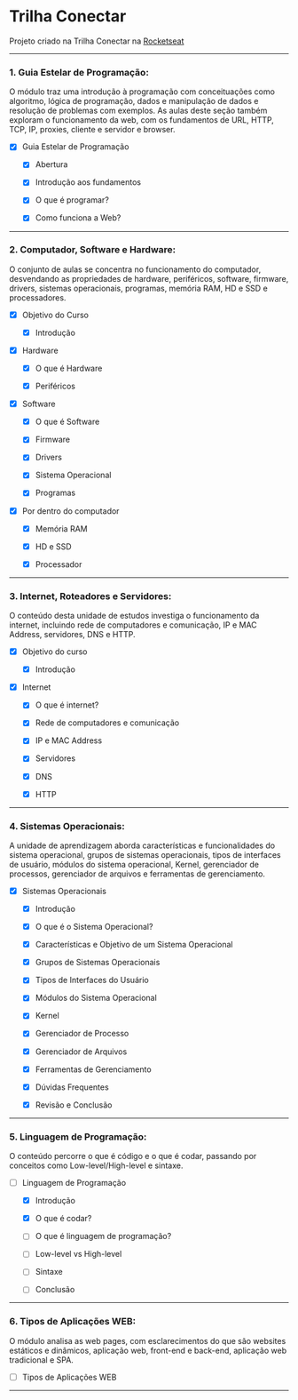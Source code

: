 # Trilha Conectar

Projeto criado na Trilha Conectar na [Rocketseat](https://www.rocketseat.com.br/)

---

### 1. Guia Estelar de Programação:

O módulo traz uma introdução à programação com conceituações como algoritmo, lógica de programação, dados e manipulação de dados e resolução de problemas com exemplos. As aulas deste seção também exploram o funcionamento da web, com os fundamentos de URL, HTTP, TCP, IP, proxies, cliente e servidor e browser.

- [x] Guia Estelar de Programação

    - [x] Abertura

    - [x] Introdução aos fundamentos
    
    - [x] O que é programar?
    
    - [x] Como funciona a Web?

---

### 2. Computador, Software e Hardware:

O conjunto de aulas se concentra no funcionamento do computador, desvendando as propriedades de hardware, periféricos, software, firmware, drivers, sistemas operacionais, programas, memória RAM, HD e SSD e processadores.

- [x] Objetivo do Curso

    - [x] Introdução

- [x] Hardware

    - [x] O que é Hardware

    - [x] Periféricos

- [x] Software

    - [x] O que é Software

    - [x] Firmware

    - [x] Drivers

    - [x] Sistema Operacional
    
    - [x] Programas

- [x] Por dentro do computador

    - [x] Memória RAM

    - [x] HD e SSD

    - [x] Processador

---

### 3. Internet, Roteadores e Servidores:

O conteúdo desta unidade de estudos investiga o funcionamento da internet, incluindo rede de computadores e comunicação, IP e MAC Address, servidores, DNS e HTTP.

- [x] Objetivo do curso

    - [x] Introdução

- [x] Internet

    - [x] O que é internet?

    - [x] Rede de computadores e comunicação

    - [x] IP e MAC Address

    - [x] Servidores

    - [x] DNS
    
    - [x] HTTP

---

### 4. Sistemas Operacionais:

A unidade de aprendizagem aborda características e funcionalidades do sistema operacional, grupos de sistemas operacionais, tipos de interfaces de usuário, módulos do sistema operacional, Kernel, gerenciador de processos, gerenciador de arquivos e ferramentas de gerenciamento.

- [x] Sistemas Operacionais

    - [x] Introdução

    - [x] O que é o Sistema Operacional?

    - [x] Características e Objetivo de um Sistema Operacional

    - [x] Grupos de Sistemas Operacionais

    - [x] Tipos de Interfaces do Usuário

    - [x] Módulos do Sistema Operacional

    - [x] Kernel

    - [x] Gerenciador de Processo

    - [x] Gerenciador de Arquivos

    - [x] Ferramentas de Gerenciamento

    - [x] Dúvidas Frequentes

    - [x] Revisão e Conclusão

---

### 5. Linguagem de Programação:

O conteúdo percorre o que é código e o que é codar, passando por conceitos como Low-level/High-level e sintaxe.

- [ ] Linguagem de Programação

    - [x] Introdução

    - [x] O que é codar?

    - [ ] O que é linguagem de programação?

    - [ ] Low-level vs High-level

    - [ ] Sintaxe

    - [ ] Conclusão

---

### 6. Tipos de Aplicações WEB:

O módulo analisa as web pages, com esclarecimentos do que são websites estáticos e dinâmicos, aplicação web, front-end e back-end, aplicação web tradicional e SPA.

- [ ] Tipos de Aplicações WEB

---